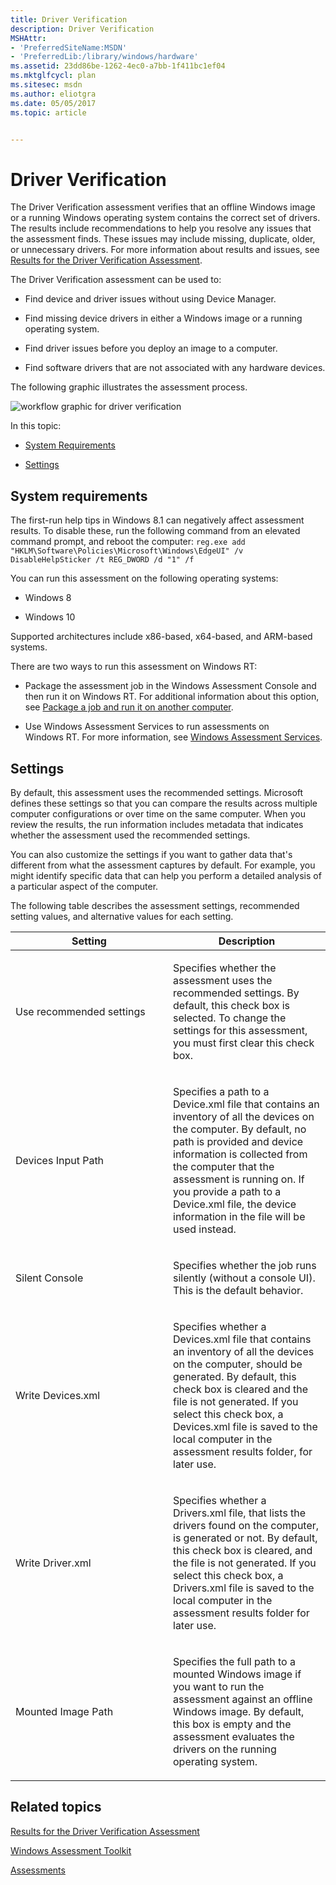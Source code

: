 ```yaml
---
title: Driver Verification
description: Driver Verification
MSHAttr:
- 'PreferredSiteName:MSDN'
- 'PreferredLib:/library/windows/hardware'
ms.assetid: 23dd86be-1262-4ec0-a7bb-1f411bc1ef04
ms.mktglfcycl: plan
ms.sitesec: msdn
ms.author: eliotgra
ms.date: 05/05/2017
ms.topic: article


---
```


# Driver Verification


The Driver Verification assessment verifies that an offline Windows image or a running Windows operating system contains the correct set of drivers. The results include recommendations to help you resolve any issues that the assessment finds. These issues may include missing, duplicate, older, or unnecessary drivers. For more information about results and issues, see [Results for the Driver Verification Assessment](results-for-the-driver-verification-assessment.md).

The Driver Verification assessment can be used to:

-   Find device and driver issues without using Device Manager.

-   Find missing device drivers in either a Windows image or a running operating system.

-   Find driver issues before you deploy an image to a computer.

-   Find software drivers that are not associated with any hardware devices.

The following graphic illustrates the assessment process.

![workflow graphic for driver verification](images/dep-win8-8-techref-driverassessmentflow.jpg)

In this topic:

-   [System Requirements](#beforebegin)

-   [Settings](#settings)

## <a href="" id="beforebegin"></a>System requirements


The first-run help tips in Windows 8.1 can negatively affect assessment results. To disable these, run the following command from an elevated command prompt, and reboot the computer: `reg.exe add "HKLM\Software\Policies\Microsoft\Windows\EdgeUI" /v DisableHelpSticker /t REG_DWORD /d "1" /f`

You can run this assessment on the following operating systems:

-   Windows 8

-   Windows 10

Supported architectures include x86-based, x64-based, and ARM-based systems.

There are two ways to run this assessment on Windows RT:

-   Package the assessment job in the Windows Assessment Console and then run it on Windows RT. For additional information about this option, see [Package a job and run it on another computer](package-a-job-and-run-it-on-another-computer.md).

-   Use Windows Assessment Services to run assessments on Windows RT. For more information, see [Windows Assessment Services](windows-assessment-services-technical-reference.md).

## Settings


By default, this assessment uses the recommended settings. Microsoft defines these settings so that you can compare the results across multiple computer configurations or over time on the same computer. When you review the results, the run information includes metadata that indicates whether the assessment used the recommended settings.

You can also customize the settings if you want to gather data that's different from what the assessment captures by default. For example, you might identify specific data that can help you perform a detailed analysis of a particular aspect of the computer.

The following table describes the assessment settings, recommended setting values, and alternative values for each setting.

<table>
<colgroup>
<col width="50%" />
<col width="50%" />
</colgroup>
<thead>
<tr class="header">
<th>Setting</th>
<th>Description</th>
</tr>
</thead>
<tbody>
<tr class="odd">
<td><p>Use recommended settings</p></td>
<td><p>Specifies whether the assessment uses the recommended settings. By default, this check box is selected. To change the settings for this assessment, you must first clear this check box.</p></td>
</tr>
<tr class="even">
<td><p>Devices Input Path</p></td>
<td><p>Specifies a path to a Device.xml file that contains an inventory of all the devices on the computer. By default, no path is provided and device information is collected from the computer that the assessment is running on. If you provide a path to a Device.xml file, the device information in the file will be used instead.</p></td>
</tr>
<tr class="odd">
<td><p>Silent Console</p></td>
<td><p>Specifies whether the job runs silently (without a console UI). This is the default behavior.</p></td>
</tr>
<tr class="even">
<td><p>Write Devices.xml</p></td>
<td><p>Specifies whether a Devices.xml file that contains an inventory of all the devices on the computer, should be generated. By default, this check box is cleared and the file is not generated. If you select this check box, a Devices.xml file is saved to the local computer in the assessment results folder, for later use.</p></td>
</tr>
<tr class="odd">
<td><p>Write Driver.xml</p></td>
<td><p>Specifies whether a Drivers.xml file, that lists the drivers found on the computer, is generated or not. By default, this check box is cleared, and the file is not generated. If you select this check box, a Drivers.xml file is saved to the local computer in the assessment results folder for later use.</p></td>
</tr>
<tr class="even">
<td><p>Mounted Image Path</p></td>
<td><p>Specifies the full path to a mounted Windows image if you want to run the assessment against an offline Windows image. By default, this box is empty and the assessment evaluates the drivers on the running operating system.</p></td>
</tr>
</tbody>
</table>

 

## Related topics


[Results for the Driver Verification Assessment](results-for-the-driver-verification-assessment.md)

[Windows Assessment Toolkit](windows-assessment-toolkit-technical-reference.md)

[Assessments](assessments.md)

 

 







